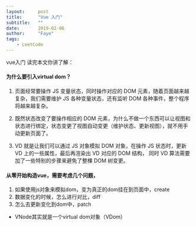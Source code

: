 ```yaml
---
layout:     post
title:      "Vue 入门"
subtitle:   ""
date:       2019-02-06
author:     "Faye"
tags:
    - LeetCode
---
```


vue入门
读完本文你讲了解：


#### 为什么要引入virtual dom？
1. 页面经常要操作 JS 变量状态，同时操作对应的 DOM 元素，随着页面越来越复杂，我们需要维护 JS 各种变量状态，还有监听 DOM 各种事件，整个程序将越来越复杂。

2. 既然状态改变了要操作相应的 DOM 元素，为什么不做一个东西可以让视图和状态进行绑定，状态变更了视图自动变更（维护状态、更新视图），就不用手动更新页面了。

3. VD 就是让我们可以通过 JS 对象模拟 DOM 对象，在操作 JS 状态时，更新 VD 上的一些属性，最后再渲染出 VD 对应的 DOM 结构， 同时 VD 算法需要加了一些特别的步骤来避免了整棵 DOM 树变更。

#### 从零开始构造vue，需要考虑几个问题，
1. 如果使用js对象来模拟dom，变为真正的dom挂在到页面中，create
2. 数据变化的时候，怎么进行对比，diff
3. 怎么去更新变化到dom中，patch



- VNode其实就是一个virtual dom对象（VDom）
